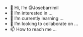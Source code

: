 - 👋 Hi, I’m @Josebarrimil
- 👀 I’m interested in ...
- 🌱 I’m currently learning ...
- 💞️ I’m looking to collaborate on ...
- 📫 How to reach me ...

<!---
Josebarrimil/Josebarrimil is a ✨ special ✨ repository because its `README.md` (this file) appears on your GitHub profile.
You can click the Preview link to take a look at your changes.
--->
